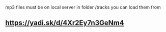 mp3 files must be on local server in folder /tracks
you can load them from
## https://yadi.sk/d/4Xr2Ey7n3GeNm4